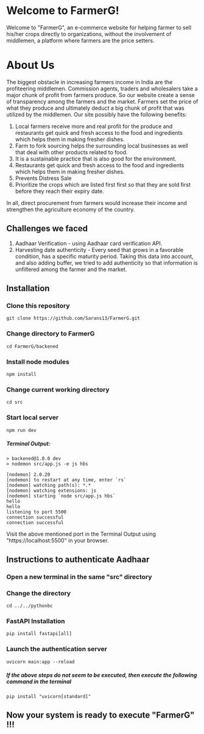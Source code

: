 # Welcome to FarmerG!

Welcome to "FarmerG", an e-commerce website for helping farmer to sell his/her crops directly to organizations, without the involvement of middlemen, a platform where farmers are the price setters.

# About Us

The biggest obstacle in increasing farmers income in India are the profiteering middlemen. Commission agents, traders and wholesalers take a major chunk of profit from farmers produce. So our website create a sense of transparency among the farmers and the market. Farmers set the price of what they produce and ultimately deduct a big chunk of profit that was utilized by the middlemen. Our site possibly have the following benefits:
1. Local farmers receive more and real profit for the produce and restaurants get quick   and fresh access to the food and ingredients which helps them in making fresher dishes.
2. Farm to fork sourcing helps the surrounding local businesses as well that deal with other products related to food.
3. It is a sustainable practice that is also good for the environment.
4. Restaurants get quick and fresh access to the food and ingredients which helps them in making fresher dishes.
5. Prevents Distress Sale
6. Prioritize the crops which are listed first first so that they are sold first before they reach their expiry date.

In all, direct procurement from farmers would increase their income and strengthen the agriculture economy of the country.

## Challenges we faced

1. Aadhaar Verification - using Aadhaar card verification API.
2. Harvesting date authenticity - Every seed that grows in a favorable condition, has a specific maturity period. Taking this data into account, and also adding buffer, we tried to add authenticity so that information is unfiltered among the farmer and the market.

## Installation

### Clone this repository 

```console
git clone https://github.com/Sarans13/FarmerG.git
```

### Change directory to FarmerG

```console
cd FarmerG/backened
```

### Install node modules

```console
npm install
```

### Change current working directory

```console
cd src
```

### Start local server

```console
npm run dev
```

##### Terminal Output:

```console
> backened@1.0.0 dev
> nodemon src/app.js -e js hbs

[nodemon] 2.0.20
[nodemon] to restart at any time, enter `rs`
[nodemon] watching path(s): *.*
[nodemon] watching extensions: js
[nodemon] starting `node src/app.js hbs`
hello
hello
listening to port 5500
connection successful
connection successful
```
Visit the above mentioned port in the Terminal Output using "https://localhost:5500" in your browser.

## Instructions to authenticate Aadhaar
### Open a new terminal in the same "src" directory
### Change the directory

```console
cd ../../pythonbc
```

### FastAPI Installation
```console
pip install fastapi[all]
```
### Launch the authentication server

```console
uvicorn main:app --reload
```
##### If the above steps do not seem to be executed, then execute the following command in the terminal
```console
pip install "uvicorn[standard]"
```

## Now your system is ready to execute "FarmerG" !!!
